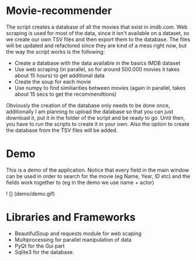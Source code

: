 # Movie-recommender

The script creates a database of all the movies that exist in imdb.com. Web scraping is used for most of the data, since it isn't available on a dataset, so we create our own TSV files and then export them to the database.
The files will be updated and refactored since they are kind of a mess right now, but the way the script works is the following:
- Create a database with the data available in the basics IMDB dataset
- Use web scraping (in parallel, so for around 500.000 movies it takes about 15 hours) to get additional data
- Create the soup for each movie
- Use numpy to find similiarities between movies (again in parallel, takes about 15 secs to get the recommendtions)

Obviously the creation of the database only needs to be done once, additionally I am planning to upload the database so that you can just download it, put it in the folder of the script and be ready to go. Until then, you have to run the scripts to create it in your own. Also the option to create the database from the TSV files will be added.

# Demo

This is a demo of the application. Notice that every field in the main window can be used in order to search for the movie (eg Name, Year, ID etc) and the fields work together to (eg in the demo we use name + actor)

! [] (demo/demo.gif) 

# Libraries and Frameworks

- BeautifulSoup and requests module for web scaping
- Multiprocessing for parallel manipulation of data
- PyQt for the Gui part
- Sqlite3 for the database.
